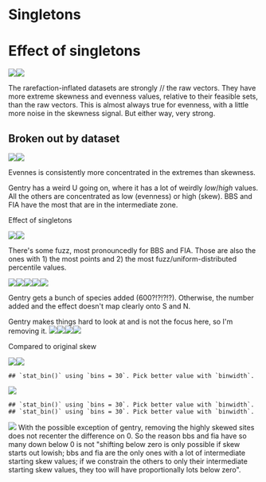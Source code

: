 Singletons
================

Effect of singletons
====================

![](singletons_files/figure-markdown_github/singletons%20overall-1.png)![](singletons_files/figure-markdown_github/singletons%20overall-2.png)

The rarefaction-inflated datasets are strongly // the raw vectors. They have more extreme skewness and evenness values, relative to their feasible sets, than the raw vectors. This is almost always true for evenness, with a little more noise in the skewness signal. But either way, very strong.

Broken out by dataset
---------------------

![](singletons_files/figure-markdown_github/dataset-1.png)![](singletons_files/figure-markdown_github/dataset-2.png)

Evennes is consistently more concentrated in the extremes than skewness.

Gentry has a weird U going on, where it has a lot of weirdly *low*/*high* values. All the others are concentrated as low (evenness) or high (skew). BBS and FIA have the most that are in the intermediate zone.

Effect of singletons

![](singletons_files/figure-markdown_github/singletons%20dataset-1.png)![](singletons_files/figure-markdown_github/singletons%20dataset-2.png)

There's some fuzz, most pronouncedly for BBS and FIA. Those are also the ones with 1) the most points and 2) the most fuzz/uniform-distributed percentile values.

![](singletons_files/figure-markdown_github/sv%20singletons-1.png)![](singletons_files/figure-markdown_github/sv%20singletons-2.png)![](singletons_files/figure-markdown_github/sv%20singletons-3.png)![](singletons_files/figure-markdown_github/sv%20singletons-4.png)![](singletons_files/figure-markdown_github/sv%20singletons-5.png)

Gentry gets a bunch of species added (600?!?!?!?). Otherwise, the number added and the effect doesn't map clearly onto S and N.

Gentry makes things hard to look at and is not the focus here, so I'm removing it. ![](singletons_files/figure-markdown_github/effect%20x%20nadded-1.png)![](singletons_files/figure-markdown_github/effect%20x%20nadded-2.png)![](singletons_files/figure-markdown_github/effect%20x%20nadded-3.png)![](singletons_files/figure-markdown_github/effect%20x%20nadded-4.png)

Compared to original skew

![](singletons_files/figure-markdown_github/skewFALSE-1.png)![](singletons_files/figure-markdown_github/skewFALSE-2.png)

    ## `stat_bin()` using `bins = 30`. Pick better value with `binwidth`.

![](singletons_files/figure-markdown_github/remove%20high%20skew-1.png)

    ## `stat_bin()` using `bins = 30`. Pick better value with `binwidth`.
    ## `stat_bin()` using `bins = 30`. Pick better value with `binwidth`.

![](singletons_files/figure-markdown_github/remove%20high%20skew-2.png) With the possible exception of gentry, removing the highly skewed sites does not recenter the difference on 0. So the reason bbs and fia have so many down below 0 is not "shifting below zero is only possible if skew starts out lowish; bbs and fia are the only ones with a lot of intermediate starting skew values; if we constrain the others to only their intermediate starting skew values, they too will have proportionally lots below zero".
